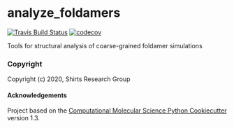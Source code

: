 analyze_foldamers
==============================
[//]: # (Badges)
[![Travis Build Status](https://travis-ci.com/shirtsgroup/analyze_foldamers.svg?branch=master)](https://travis-ci.com/shirtsgroup/analyze_foldamers)
[![codecov](https://codecov.io/gh/shirtsgroup/analyze_foldamers/branch/master/graph/badge.svg)](https://codecov.io/gh/shirtsgroup/analyze_foldamers/branch/master)


Tools for structural analysis of coarse-grained foldamer simulations

### Copyright

Copyright (c) 2020, Shirts Research Group


#### Acknowledgements
 
Project based on the 
[Computational Molecular Science Python Cookiecutter](https://github.com/molssi/cookiecutter-cms) version 1.3.
